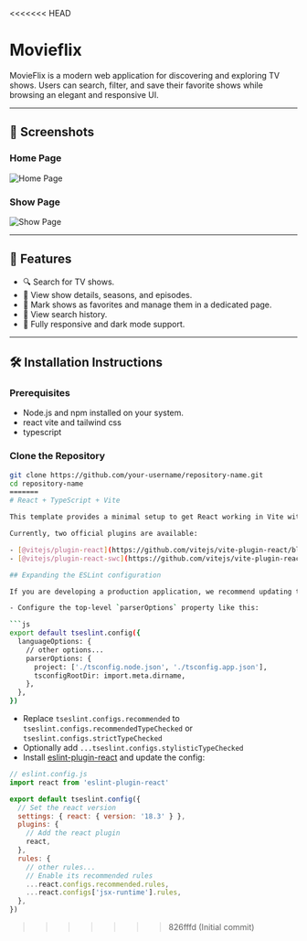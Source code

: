 <<<<<<< HEAD
# Movieflix

MovieFlix is a modern web application for discovering and exploring TV shows. Users can search, filter, and save their favorite shows while browsing an elegant and responsive UI.

---

## 📸 Screenshots

### Home Page
![Home Page](https://via.placeholder.com/800x400?text=Home+Page+Screenshot)

### Show Page
![Show Page](https://via.placeholder.com/800x400?text=Show+Page+Screenshot)

---

## 🚀 Features

- 🔍 Search for TV shows.
- 📝 View show details, seasons, and episodes.
- 🌟 Mark shows as favorites and manage them in a dedicated page.
- 📂 View search history.
- 🎨 Fully responsive and dark mode support.

---

## 🛠️ Installation Instructions

### Prerequisites
- Node.js and npm installed on your system.
- react vite and tailwind css
- typescript 

### Clone the Repository
```bash
git clone https://github.com/your-username/repository-name.git
cd repository-name
=======
# React + TypeScript + Vite

This template provides a minimal setup to get React working in Vite with HMR and some ESLint rules.

Currently, two official plugins are available:

- [@vitejs/plugin-react](https://github.com/vitejs/vite-plugin-react/blob/main/packages/plugin-react/README.md) uses [Babel](https://babeljs.io/) for Fast Refresh
- [@vitejs/plugin-react-swc](https://github.com/vitejs/vite-plugin-react-swc) uses [SWC](https://swc.rs/) for Fast Refresh

## Expanding the ESLint configuration

If you are developing a production application, we recommend updating the configuration to enable type aware lint rules:

- Configure the top-level `parserOptions` property like this:

```js
export default tseslint.config({
  languageOptions: {
    // other options...
    parserOptions: {
      project: ['./tsconfig.node.json', './tsconfig.app.json'],
      tsconfigRootDir: import.meta.dirname,
    },
  },
})
```

- Replace `tseslint.configs.recommended` to `tseslint.configs.recommendedTypeChecked` or `tseslint.configs.strictTypeChecked`
- Optionally add `...tseslint.configs.stylisticTypeChecked`
- Install [eslint-plugin-react](https://github.com/jsx-eslint/eslint-plugin-react) and update the config:

```js
// eslint.config.js
import react from 'eslint-plugin-react'

export default tseslint.config({
  // Set the react version
  settings: { react: { version: '18.3' } },
  plugins: {
    // Add the react plugin
    react,
  },
  rules: {
    // other rules...
    // Enable its recommended rules
    ...react.configs.recommended.rules,
    ...react.configs['jsx-runtime'].rules,
  },
})
```
>>>>>>> 826fffd (Initial commit)
